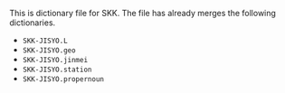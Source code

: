 This is dictionary file for SKK.
The file has already merges the following dictionaries.

- `SKK-JISYO.L`
- `SKK-JISYO.geo`
- `SKK-JISYO.jinmei`
- `SKK-JISYO.station`
- `SKK-JISYO.propernoun`
